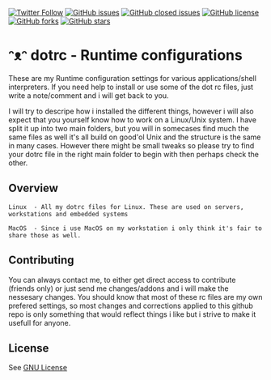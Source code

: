 [![Twitter Follow](https://img.shields.io/twitter/follow/davidbl.svg?style=social&label=Follow)](https://twitter.com/davidbl) [![GitHub issues](https://img.shields.io/github/issues/kawaiipantsu/dotrc.svg)](https://github.com/kawaiipantsu/dotrc/issues) [![GitHub closed issues](https://img.shields.io/github/issues-closed/kawaiipantsu/dotrc.svg)](https://github.com/kawaiipantsu/dotrc/issues) [![GitHub license](https://img.shields.io/github/license/kawaiipantsu/dotrc.svg)](https://github.com/kawaiipantsu/dotrc/blob/master/LICENSE) [![GitHub forks](https://img.shields.io/github/forks/kawaiipantsu/dotrc.svg)](https://github.com/kawaiipantsu/dotrc/network) [![GitHub stars](https://img.shields.io/github/stars/kawaiipantsu/dotrc.svg)](https://github.com/kawaiipantsu/dotrc/stargazers)
# ᵔᴥᵔ dotrc - Runtime configurations

These are my Runtime configuration settings for various applications/shell interpreters.
If you need help to install or use some of the dot rc files, just write a note/comment and i will get back to you.

I will try to descripe how i installed the different things, however i will also expect that you yourself know how to work on a Linux/Unix system.
I have split it up into two main folders, but you will in somecases find much the same files as well it's all build on good'ol Unix and the structure is the same in many cases. However there might be small tweaks so please try to find your dotrc file in the right main folder to begin with then perhaps check the other.

Overview
--------

	Linux  - All my dotrc files for Linux. These are used on servers, workstations and embedded systems

	MacOS  - Since i use MacOS on my workstation i only think it's fair to share those as well.


Contributing
------------

You can always contact me, to either get direct access to contribute (friends only) or just send me changes/addons and i will make the nessesary changes.
You should know that most of these rc files are my own prefered settings, so most changes and corrections applied to this github repo is only something that would reflect things i like but i strive to make it usefull for anyone.

License
-------

See [GNU License](LICENSE)

